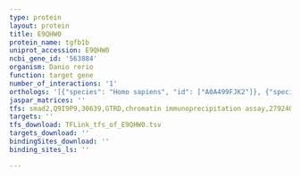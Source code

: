 ```yaml
---
type: protein
layout: protein
title: E9QHW0
protein_name: tgfb1b
uniprot_accession: E9QHW0
ncbi_gene_id: '563884'
organism: Danio rerio
function: target gene
number_of_interactions: '1'
orthologs: '[{"species": "Homo sapiens", "id": ["A0A499FJK2"]}, {"species": "Mus musculus", "id": ["<a href=\"/protein/p04202\">P04202</a>"]}, {"species": "Rattus norvegicus", "id": ["<a href=\"/protein/p17246\">P17246</a>"]}]'
jaspar_matrices: ''
tfs: smad2,Q9I9P9,30639,GTRD,chromatin immunoprecipitation assay,27924024%5Buid%5D,No
targets: ''
tfs_download: TFLink_tfs_of_E9QHW0.tsv
targets_download: ''
bindingSites_download: ''
binding_sites_ls: ''

---
```

